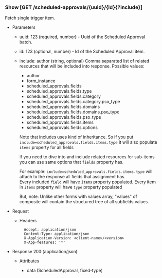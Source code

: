 ### Show [GET /scheduled-approvals/{uuid}/{id}{?include}]

Fetch single trigger item.

+ Parameters
    + uuid: 123 (required, number) - Uuid of the Scheduled Approval batch.
    + id: 123 (optional, number) - Id of the Scheduled Approval item.
    + include: author (string, optional) 
        Comma separated list of related resources that will be included into response.
        Possible values:
        + author
        + form_instance
        + scheduled_approvals.fields
        + scheduled_approvals.fields.type
        + scheduled_approvals.fields.category
        + scheduled_approvals.fields.category.pso_type
        + scheduled_approvals.fields.domains
        + scheduled_approvals.fields.domains.pso_type
        + scheduled_approvals.fields.pso_type
        + scheduled_approvals.fields.items
        + scheduled_approvals.fields.options 
        
        Note that includes uses kind of inheritance. So if you put `include=scheduled_approvals.fields.items.type` 
        it will also populate `items` property for all fields
        
        If you need to dive into and include related resources for sub-items you can use same options that `fields` property has. 
        
        For example: `include=scheduled_approvals.fields.items.type` will attach to the response all fields that assignment has.         
        Every included `field` will have `items` property populated. Every item in `items` property will have `type` 
        property populated

        But, note: Unlike other forms with values array, "values" of composite will contain the structured tree of all subfields values.
        

+ Request
    + Headers

            Accept: application/json
            Content-Type: application/json
            X-Application-Version: <client-name>/<version>
            X-App-features: '*'

+ Response 200 (application/json)

    + Attributes
    
        + data (ScheduledApproval, fixed-type)

<!-- include(../error_responses.md) -->
